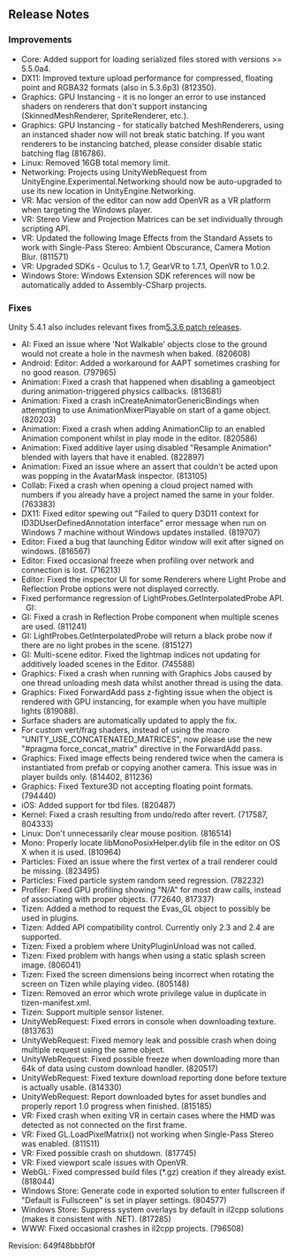 ## Release Notes

### Improvements

-   Core: Added support for loading serialized files stored with versions \>= 5.5.0a4.
-   DX11: Improved texture upload performance for compressed, floating point and RGBA32 formats (also in 5.3.6p3) (812350).
-   Graphics: GPU Instancing - it is no longer an error to use instanced shaders on renderers that don\'t support instancing (SkinnedMeshRenderer, SpriteRenderer, etc.).
-   Graphics: GPU Instancing - for statically batched MeshRenderers, using an instanced shader now will not break static batching. If you want renderers to be instancing batched, please consider disable static batching flag (816786).
-   Linux: Removed 16GB total memory limit.
-   Networking: Projects using UnityWebRequest from UnityEngine.Experimental.Networking should now be auto-upgraded to use its new location in UnityEngine.Networking.
-   VR: Mac version of the editor can now add OpenVR as a VR platform when targeting the Windows player.
-   VR: Stereo View and Projection Matrices can be set individually through scripting API.
-   VR: Updated the following Image Effects from the Standard Assets to work with Single-Pass Stereo: Ambient Obscurance, Camera Motion Blur. (811571)
-   VR: Upgraded SDKs - Oculus to 1.7, GearVR to 1.7.1, OpenVR to 1.0.2.
-   Windows Store: Windows Extension SDK references will now be automatically added to Assembly-CSharp projects.

### Fixes

Unity 5.4.1 also includes relevant fixes from[5.3.6 patch releases](/unity/qa/patch-releases?version=5.3).

-   AI: Fixed an issue where \'Not Walkable\' objects close to the ground would not create a hole in the navmesh when baked. (820608)
-   Android: Editor: Added a workaround for AAPT sometimes crashing for no good reason. (797965)
-   Animation: Fixed a crash that happened when disabling a gameobject during animation-triggered physics callbacks. (813681)
-   Animation: Fixed a crash inCreateAnimatorGenericBindings when attempting to use AnimationMixerPlayable on start of a game object. (820203)
-   Animation: Fixed a crash when adding AnimationClip to an enabled Animation component whilst in play mode in the editor. (820586)
-   Animation: Fixed additive layer using disabled \"Resample Animation\" blended with layers that have it enabled. (822897)
-   Animation: Fixed an issue where an assert that couldn\'t be acted upon was popping in the AvatarMask inspector. (813105)
-   Collab: Fixed a crash when opening a cloud project named with numbers if you already have a project named the same in your folder. (763383)
-   DX11: Fixed editor spewing out \"Failed to query D3D11 context for ID3DUserDefinedAnnotation interface\" error message when run on Windows 7 machine without Windows updates installed. (819707)
-   Editor: Fixed a bug that launching Editor window will exit after signed on windows. (816567)
-   Editor: Fixed occasional freeze when profiling over network and connection is lost. (716213)
-   Editor: Fixed the inspector UI for some Renderers where Light Probe and Reflection Probe options were not displayed correctly.
-   Fixed performance regression of LightProbes.GetInterpolatedProbe API.   GI:
-   GI: Fixed a crash in Reflection Probe component when multiple scenes are used. (811241)
-   GI: LightProbes.GetInterpolatedProbe will return a black probe now if there are no light probes in the scene. (815127)
-   GI: Multi-scene editor. Fixed the lightmap indices not updating for additively loaded scenes in the Editor. (745588)
-   Graphics: Fixed a crash when running with Graphics Jobs caused by one thread unloading mesh data whilst another thread is using the data.
-   Graphics: Fixed ForwardAdd pass z-fighting issue when the object is rendered with GPU instancing, for example when you have multiple lights (819088).
-   Surface shaders are automatically updated to apply the fix.
-   For custom vert/frag shaders, instead of using the macro \"UNITY_USE_CONCATENATED_MATRICES\", now please use the new \"#pragma force_concat_matrix\" directive in the ForwardAdd pass.
-   Graphics: Fixed image effects being rendered twice when the camera is instantiated from prefab or copying another camera. This issue was in player builds only. (814402, 811236)
-   Graphics: Fixed Texture3D not accepting floating point formats. (794440)
-   iOS: Added support for tbd files. (820487)
-   Kernel: Fixed a crash resulting from undo/redo after revert. (717587, 804333)
-   Linux: Don\'t unnecessarily clear mouse position. (816514)
-   Mono: Properly locate libMonoPosixHelper.dylib file in the editor on OS X when it is used. (810964)
-   Particles: Fixed an issue where the first vertex of a trail renderer could be missing. (823495)
-   Particles: Fixed particle system random seed regression. (782232)
-   Profiler: Fixed GPU profiling showing \"N/A\" for most draw calls, instead of associating with proper objects. (772640, 817337)
-   Tizen: Added a method to request the Evas_GL object to possibly be used in plugins.
-   Tizen: Added API compatibility control. Currently only 2.3 and 2.4 are supported.
-   Tizen: Fixed a problem where UnityPluginUnload was not called.
-   Tizen: Fixed problem with hangs when using a static splash screen image. (806041)
-   Tizen: Fixed the screen dimensions being incorrect when rotating the screen on Tizen while playing video. (805148)
-   Tizen: Removed an error which wrote privilege value in duplicate in tizen-manifest.xml.
-   Tizen: Support multiple sensor listener.
-   UnityWebRequest: Fixed errors in console when downloading texture. (813763)
-   UnityWebRequest: Fixed memory leak and possible crash when doing multiple request using the same object.
-   UnityWebRequest: Fixed possible freeze when downloading more than 64k of data using custom download handler. (820517)
-   UnityWebRequest: Fixed texture download reporting done before texture is actually usable. (814330)
-   UnityWebRequest: Report downloaded bytes for asset bundles and properly report 1.0 progress when finished. (815185)
-   VR: Fixed crash when exiting VR in certain cases where the HMD was detected as not connected on the first frame.
-   VR: Fixed GL.LoadPixelMatrix() not working when Single-Pass Stereo was enabled. (811511)
-   VR: Fixed possible crash on shutdown. (817745)
-   VR: Fixed viewport scale issues with OpenVR.
-   WebGL: Fixed compressed build files (\*.gz) creation if they already exist. (818044)
-   Windows Store: Generate code in exported solution to enter fullscreen if \"Default is Fullscreen\" is set in player settings. (804577)
-   Windows Store: Suppress system overlays by default in il2cpp solutions (makes it consistent with .NET). (817285)
-   WWW: Fixed occasional crashes in il2cpp projects. (796508)

Revision: 649f48bbbf0f

